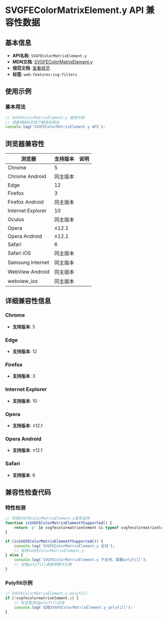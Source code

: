 # SVGFEColorMatrixElement.y API 兼容性数据

## 基本信息

- **API名称**: `SVGFEColorMatrixElement.y`
- **MDN文档**: [SVGFEColorMatrixElement.y](https://developer.mozilla.org/docs/Web/API/SVGFEColorMatrixElement/y)
- **规范文档**: [查看规范](https://drafts.fxtf.org/filter-effects/#dom-svgfilterprimitivestandardattributes-y)
- **标签**: `web-features:svg-filters`

## 使用示例

### 基本用法

```javascript
// SVGFEColorMatrixElement.y 使用示例
// 请查阅MDN文档了解具体用法
console.log('SVGFEColorMatrixElement.y API');
```

## 浏览器兼容性

| 浏览器 | 支持版本 | 说明 |
|--------|----------|------|
| Chrome | 5 |  |
| Chrome Android | 同主版本 |  |
| Edge | 12 |  |
| Firefox | 3 |  |
| Firefox Android | 同主版本 |  |
| Internet Explorer | 10 |  |
| Oculus | 同主版本 |  |
| Opera | ≤12.1 |  |
| Opera Android | ≤12.1 |  |
| Safari | 6 |  |
| Safari iOS | 同主版本 |  |
| Samsung Internet | 同主版本 |  |
| WebView Android | 同主版本 |  |
| webview_ios | 同主版本 |  |

## 详细兼容性信息

### Chrome

- **支持版本**: 5

### Edge

- **支持版本**: 12

### Firefox

- **支持版本**: 3

### Internet Explorer

- **支持版本**: 10

### Opera

- **支持版本**: ≤12.1

### Opera Android

- **支持版本**: ≤12.1

### Safari

- **支持版本**: 6

## 兼容性检查代码

### 特性检测

```javascript
// 检查SVGFEColorMatrixElement.y是否支持
function isSVGFEColorMatrixElementYSupported() {
    return 'y' in svgfecolormatrixelement && typeof svgfecolormatrixelement.y === 'function';
}

if (isSVGFEColorMatrixElementYSupported()) {
    console.log('SVGFEColorMatrixElement.y 支持');
    // 使用SVGFEColorMatrixElement.y
} else {
    console.log('SVGFEColorMatrixElement.y 不支持，需要polyfill');
    // 加载polyfill或使用替代方案
}
```

### Polyfill示例

```javascript
// SVGFEColorMatrixElement.y polyfill
if (!svgfecolormatrixelement.y) {
    // 在这里添加polyfill实现
    console.log('加载SVGFEColorMatrixElement.y polyfill');
}
```

